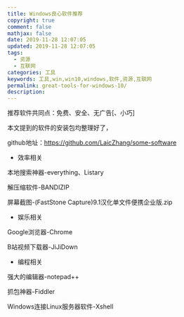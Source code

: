 ```yaml
---
title: Windows良心软件推荐
copyright: true
comment: false
mathjax: false
date: 2019-11-28 12:07:05
updated: 2019-11-28 12:07:05
tags:
  - 资源
  - 互联网
categories: 工具
keywords: 工具,win,win10,windows,软件,资源,互联网
permalink: great-tools-for-windows-10/
description:
---
```


推荐软件共同点：免费、安全、无广告[、小巧]

本文提到的软件的安装包均整理好了，

github地址：<https://github.com/LaicZhang/some-software> 

<!-- more -->

- 效率相关

本地搜索神器-everything、Listary

解压缩软件-BANDIZIP

屏幕截图-(FastStone Capture)9.1汉化单文件便携企业版.zip 

- 娱乐相关

Google浏览器-Chrome

B站视频下载器-JiJiDown

- 编程相关

强大的编辑器-notepad++

抓包神器-Fiddler

Windows连接Linux服务器软件-Xshell
